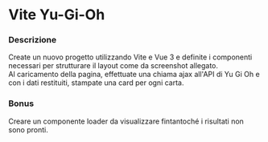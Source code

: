 # Vite Yu-Gi-Oh

### Descrizione

Create un nuovo progetto utilizzando Vite e Vue 3 e definite i componenti necessari per strutturare il layout come da screenshot allegato.  
Al caricamento della pagina, effettuate una chiama ajax all'API di Yu Gi Oh
e con i dati restituiti, stampate una card per ogni carta.

### Bonus

Creare un componente loader da visualizzare fintantoché i risultati non sono pronti.
